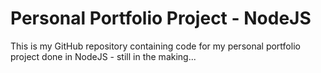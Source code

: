 # Personal Portfolio Project - NodeJS

This is my GitHub repository containing code for my personal portfolio project done in NodeJS - still in the making...